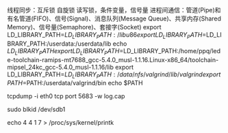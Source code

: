 线程同步：互斥锁 自旋锁 读写锁，条件变量，信号量
进程间通信：管道(Pipe)和有名管道(FIFO)、信号(Signal)、消息队列(Message Queue)、共享内存(Shared Memory)、信号量(Semaphore)、套接字(Socket)
export LD_LIBRARY_PATH=$LD_LIBRARY_PATH:/libu86
export LD_LIBRARY_PATH=$LD_LIBRARY_PATH:/userdata:/userdata/lib
echo $LD_LIBRARY_PATH
export LD_LIBRARY_PATH=$LD_LIBRARY_PATH:/home/ppq/lede-toolchain-ramips-mt7688_gcc-5.4.0_musl-1.1.16.Linux-x86_64/toolchain-mipsel_24kc_gcc-5.4.0_musl-1.1.16/lib
export LD_LIBRARY_PATH=$LD_LIBRARY_PATH:/data/nfs/valgrind/lib/valgrind
export PATH=$PATH:/userdata/valgrind/bin
echo $PATH

tcpdump -i eth0 tcp port 5683 -w log.cap

sudo blkid /dev/sdb1

echo 4 4 1 7 > /proc/sys/kernel/printk